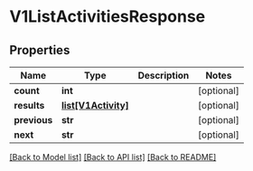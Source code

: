 # V1ListActivitiesResponse

## Properties
Name | Type | Description | Notes
------------ | ------------- | ------------- | -------------
**count** | **int** |  | [optional] 
**results** | [**list[V1Activity]**](V1Activity.md) |  | [optional] 
**previous** | **str** |  | [optional] 
**next** | **str** |  | [optional] 

[[Back to Model list]](../README.md#documentation-for-models) [[Back to API list]](../README.md#documentation-for-api-endpoints) [[Back to README]](../README.md)


